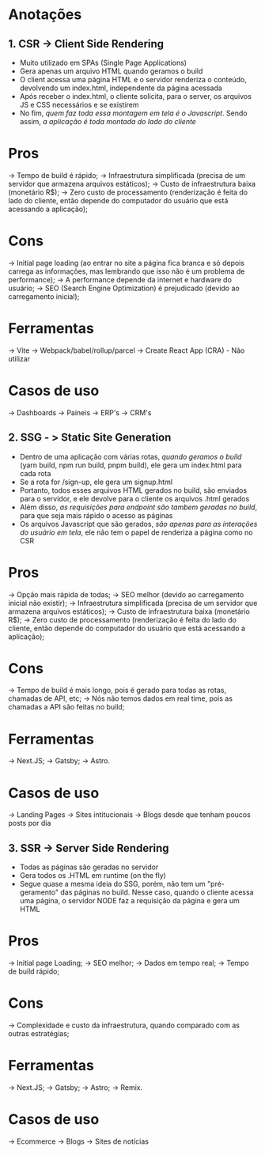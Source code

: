 # Anotações

## 1. CSR -> Client Side Rendering

- Muito utilizado em SPAs (Single Page Applications)
- Gera apenas um arquivo HTML quando geramos o build
- O client acessa uma página HTML e o servidor renderiza o conteúdo, devolvendo um index.html, independente da página acessada
- Após receber o index.html, o cliente solicita, para o server, os arquivos JS e CSS necessários e se existirem
- No fim, *quem faz toda essa montagem em tela é o Javascript*. Sendo assim, *a aplicação é toda montada do lado do cliente*

# Pros

-> Tempo de build é rápido;
-> Infraestrutura simplificada (precisa de um servidor que armazena arquivos estáticos);
-> Custo de infraestrutura baixa (monetário R$);
-> Zero custo de processamento (renderização é feita do lado do cliente, então depende do computador do usuário que está acessando a aplicação);

# Cons

-> Initial page loading (ao entrar no site a página fica branca e só depois carrega as informações, mas lembrando que isso não é um problema de performance);
-> A performance depende da internet e hardware do usuário;
-> SEO (Search Engine Optimization) é prejudicado (devido ao carregamento inicial);

# Ferramentas

-> Vite
-> Webpack/babel/rollup/parcel
-> Create React App (CRA) - Não utilizar

# Casos de uso

-> Dashboards
-> Paineis
-> ERP's
-> CRM's


## 2. SSG - > Static Site Generation

- Dentro de uma aplicação com várias rotas, *quando geramos o build* (yarn build, npm run build, pnpm build), ele gera um index.html para cada rota 
- Se a rota for /sign-up, ele gera um signup.html
- Portanto, todos esses arquivos HTML gerados no build, são enviados para o servidor, e ele devolve para o cliente
os arquivos .html gerados
- Além disso, *as requisições para endpoint são tambem geradas no build*, para que seja mais rápido o acesso as páginas
- Os arquivos Javascript que são gerados, *são apenas para as interações do usuário em tela*, ele não tem o papel de renderiza a página como no CSR

# Pros

-> Opção mais rápida de todas;
-> SEO melhor (devido ao carregamento inicial não existir);
-> Infraestrutura simplificada (precisa de um servidor que armazena arquivos estáticos);
-> Custo de infraestrutura baixa (monetário R$);
-> Zero custo de processamento (renderização é feita do lado do cliente, então depende do computador do usuário que está acessando a aplicação);

# Cons

-> Tempo de build é mais longo, pois é gerado para todas as rotas, chamadas de API, etc;
-> Nós não temos dados em real time, pois as chamadas a API são feitas no build;

# Ferramentas

-> Next.JS;
-> Gatsby;
-> Astro.

# Casos de uso

-> Landing Pages
-> Sites intitucionais
-> Blogs desde que tenham poucos posts por dia


## 3. SSR -> Server Side Rendering

- Todas as páginas são geradas no servidor
- Gera todos os .HTML em runtime (on the fly)
- Segue quase a mesma ideia do SSG, porém, não tem um "pré-geramento" das páginas no build. Nesse caso, quando o cliente acessa uma página, o servidor NODE faz a requisição da página e gera um HTML

# Pros

-> Initial page Loading;
-> SEO melhor;
-> Dados em tempo real;
-> Tempo de build rápido;

# Cons

-> Complexidade e custo da infraestrutura, quando comparado com as outras estratégias;

# Ferramentas

-> Next.JS;
-> Gatsby;
-> Astro;
-> Remix.

# Casos de uso

-> Ecommerce
-> Blogs
-> Sites de notícias